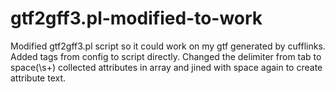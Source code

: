 # gtf2gff3.pl-modified-to-work
Modified gtf2gff3.pl script so it could work on my gtf generated by cufflinks.
Added tags from config to script directly.
Changed the delimiter from tab to space(\s+)
collected attributes in array and jined with space again to create attribute text.
